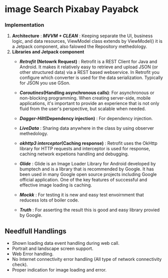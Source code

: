 # image Search Pixabay Payabck 

### Implementation
1. **Architecture** : **_MVVM + CLEAN_** : Keeping separate the UI, business logic, and data resources, ViewModel class extends by ViewModel() it is a Jetpack component, also falowed the Repository methedology. 
2. **Libraries and Jetpack component** 
	- **_Retrofit_ (Netowrk Request)** : Retrofit is a REST Client for Java and Android. It makes it relatively easy to retrieve and upload JSON (or other structured data) via a REST based webservice. In Retrofit you configure which converter is used for the data serialization. Typically for JSON you use GSon.

	- **_Coroutines_(Handling asynchronous calls)**: For asynchronous or non-blocking programming. When creating server-side, mobile applications, it's important to provide an experience that is not only fluid from the user's perspective, but scalable when needed.

	- **_Dagger-Hilt_(Dependency injection)** : For dependency injection.

	- **_LiveData_** : Sharing data anywhere in the class by using observer methedology.

	- **_okhttp3 interceptor_(Caching response)** :  Retrofit uses the OkHttp library for HTTP requests and interceptor is used for response, caching network expetions handling and debugging. 

	- **_Glide_** : Glide is an Image Loader Library for Android developed by bumptech and is a library that is recommended by Google. It has been used in many Google open source projects including Google official application. One of the key features of successful and effective image loading is caching.

	- **_Mockk_** : For testing it is new and easy test envoirnment that reducess lots of boiler code. 

	- **_Truth_** : For asserting the result this is good and easy library provied by Google.

## Needfull Handlings
- Shown loading data event handling during web call.
- Portrait and landscape screen support.
- Web Error handling.
- No Internet connectivity error handling (All type of network connectivity check).
- Proper indication for image loading and error.
